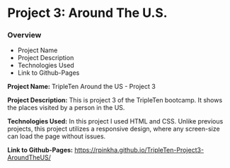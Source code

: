 # Project 3: Around The U.S.

### Overview

- Project Name
- Project Description
- Technologies Used
- Link to Github-Pages

**Project Name:**
TripleTen Around the US - Project 3

**Project Description:**
This is project 3 of the TripleTen bootcamp. It shows the places visited by a person in the US.

**Technologies Used:**
In this project I used HTML and CSS. Unlike previous projects, this project utilizes a responsive design, where any screen-size can load the page without issues.

**Link to Github-Pages:**
https://rpinkha.github.io/TripleTen-Project3-AroundTheUS/
